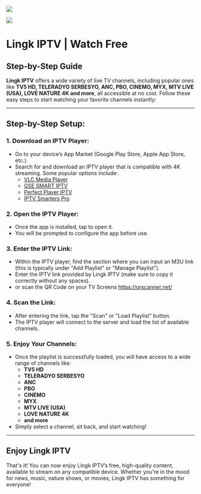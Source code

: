 ![](https://raw.githubusercontent.com/arbiepeligro/lingk_iptv/refs/heads/main/logo.png)

![](https://raw.githubusercontent.com/arbiepeligro/lingk_iptv/refs/heads/main/banner.png)

# Lingk IPTV | Watch Free

## Step-by-Step Guide

**Lingk IPTV** offers a wide variety of live TV channels, including popular ones like **TV5 HD, TELERADYO SERBESYO, ANC, PBO, CINEMO, MYX, MTV LIVE (USA), LOVE NATURE 4K and more**, all accessible at no cost. Follow these easy steps to start watching your favorite channels instantly:

---

## Step-by-Step Setup:

### 1. **Download an IPTV Player:**
   - Go to your device’s App Market (Google Play Store, Apple App Store, etc.).
   - Search for and download an IPTV player that is compatible with 4K streaming. Some popular options include:
     - [VLC Media Player](https://www.videolan.org/)
     - [GSE SMART IPTV](https://www.gsetv.com/)
     - [Perfect Player IPTV](https://www.perfectplayer.com/)
     - [IPTV Smarters Pro](https://www.iptvsmarters.com/)

### 2. **Open the IPTV Player:**
   - Once the app is installed, tap to open it.
   - You will be prompted to configure the app before use.

### 3. **Enter the IPTV Link:**
   - Within the IPTV player, find the section where you can input an M3U link (this is typically under "Add Playlist" or "Manage Playlist").
   - Enter the IPTV link provided by Lingk IPTV (make sure to copy it correctly without any spaces).
   - or scan the QR Code on your TV Screens
https://qrscanner.net/


### 4. **Scan the Link:**
   - After entering the link, tap the "Scan" or "Load Playlist" button.
   - The IPTV player will connect to the server and load the list of available channels.

### 5. **Enjoy Your Channels:**
   - Once the playlist is successfully loaded, you will have access to a wide range of channels like:
     - **TV5 HD**
     - **TELERADYO SERBESYO**
     - **ANC**
     - **PBO**
     - **CINEMO**
     - **MYX**
     - **MTV LIVE (USA)**
     - **LOVE NATURE 4K**
     - **and more**
   - Simply select a channel, sit back, and start watching!

---

## Enjoy Lingk IPTV

That's it! You can now enjoy Lingk IPTV’s free, high-quality content, available to stream on any compatible device. Whether you're in the mood for news, music, nature shows, or movies, Lingk IPTV has something for everyone!
